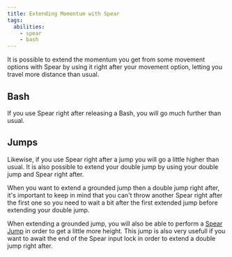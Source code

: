 ```yaml
---
title: Extending Momentum with Spear
tags:
  abilities:
    - spear
    - bash
---
```


It is possible to extend the momentum you get from some movement options with Spear by using it right after your movement option, letting you travel more distance than usual.

## Bash

If you use Spear right after releasing a Bash, you will go much further than usual.

<youtube-video id="1SM_w4v3TvA"></youtube-video>

## Jumps

Likewise, if you use Spear right after a jump you will go a little higher than usual. It is also possible to extend your double jump by using your double jump and Spear right after. 

When you want to extend a grounded jump then a double jump right after, it's important to keep in mind that you can't throw another Spear right after the first one so you need to wait a bit after the first extended jump before extending your double jump.

When extending a grounded jump, you will also be able to perform a [Spear Jump](/tutorials/movement/spear-jumps) in order to get a little more height. This jump is also very usefull if you want to await the end of the Spear input lock in order to extend a double jump right after.

<youtube-video id="1ksSgcooqEM"></youtube-video>
